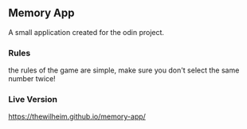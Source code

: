 ## Memory App
A small application created for the odin project.

### Rules
the rules of the game are simple, make sure you don't select the same number twice!


### Live Version
https://thewilheim.github.io/memory-app/
